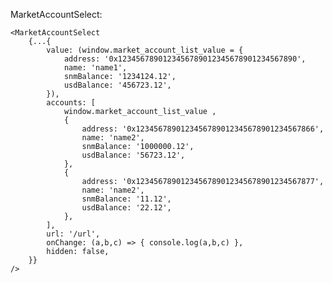 MarketAccountSelect:

    <MarketAccountSelect
        {...{
            value: (window.market_account_list_value = {
                address: '0x1234567890123456789012345678901234567890',
                name: 'name1',
                snmBalance: '1234124.12',
                usdBalance: '456723.12',
            }),
            accounts: [
                window.market_account_list_value ,
                {
                    address: '0x1234567890123456789012345678901234567866',
                    name: 'name2',
                    snmBalance: '1000000.12',
                    usdBalance: '56723.12',
                },
                {
                    address: '0x1234567890123456789012345678901234567877',
                    name: 'name2',
                    snmBalance: '11.12',
                    usdBalance: '22.12',
                },
            ],
            url: '/url',
            onChange: (a,b,c) => { console.log(a,b,c) },
            hidden: false,
        }}
    />
